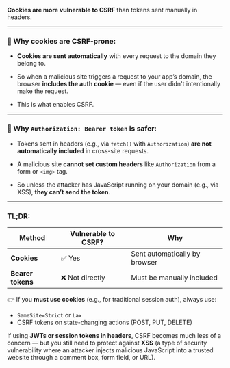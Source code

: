 **Cookies are more vulnerable to CSRF** than tokens sent manually in headers.

---

### 🍪 Why cookies are CSRF-prone:

- **Cookies are sent automatically** with every request to the domain they belong to.
    
- So when a malicious site triggers a request to your app’s domain, the browser **includes the auth cookie** — even if the user didn't intentionally make the request.
    
- This is what enables CSRF.
    

---

### 🔐 Why `Authorization: Bearer token` is safer:

- Tokens sent in headers (e.g., via `fetch()` with `Authorization`) **are not automatically included** in cross-site requests.
    
- A malicious site **cannot set custom headers** like `Authorization` from a form or `<img>` tag.
    
- So unless the attacker has JavaScript running on your domain (e.g., via XSS), **they can’t send the token**.
    

---

### TL;DR:

|Method|Vulnerable to CSRF?|Why|
|---|---|---|
|**Cookies**|✅ Yes|Sent automatically by browser|
|**Bearer tokens**|❌ Not directly|Must be manually included|

👉 If you **must use cookies** (e.g., for traditional session auth), always use:

- `SameSite=Strict` or `Lax`
- CSRF tokens on state-changing actions (POST, PUT, DELETE)


If using **JWTs or session tokens in headers**, CSRF becomes much less of a concern — but you still need to protect against **XSS** (a type of security vulnerability where an attacker injects malicious JavaScript into a trusted website through a comment box, form field, or URL).